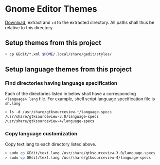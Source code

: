 # Gnome Editor Themes

[Download](https://github.com/cafeduke/Themes/archive/master.zip), extract and `cd` to the extracted directory. All paths shall thus be relative to this directory.

## Setup themes from this project

```bash
> cp GEdit/*.xml $HOME/.local/share/gedit/styles/
```

## Setup language themes from this project

### Find directories having language specification

Each of the directories listed in below shall have a corresponding `<language>.lang` file. For example, shell script language specification file is `sh.lang`

```bash
> ls -d /usr/share/gtksourceview-*/language-specs
/usr/share/gtksourceview-3.0/language-specs
/usr/share/gtksourceview-4/language-specs
```

### Copy language customization

Copy text.lang to each directory listed above.

```bash
> sudo cp GEdit/text.lang /usr/share/gtksourceview-3.0/language-specs
> sudo cp GEdit/text.lang /usr/share/gtksourceview-4/language-specs
```

